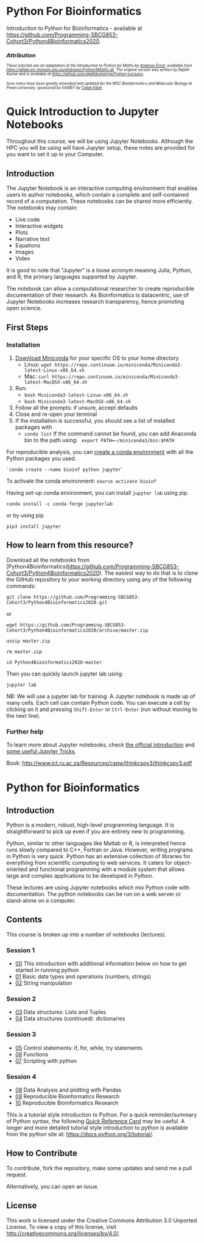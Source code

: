 # Python For Bioinformatics

Introduction to Python for Bioinformatics - available at https://github.com/Programming-SBCG853-Cohort3/Python4Bioinformatics2020.
<small><small><i>

## Attribution
These tutorials are an adaptation of the Introduction to Python for Maths by [Andreas Ernst](http://users.monash.edu.au/~andreas), available from https://gitlab.erc.monash.edu.au/andrease/Python4Maths.git. The original version was written by Rajath Kumar and is available at https://github.com/rajathkumarmp/Python-Lectures.

hese notes have been greatly amended and updated for the MSC Bioinformatics and Molecular Biology at Pwani university, sponsored by EANBiT by [Caleb Kibet](https://twitter.com/calkibet)
</small></small></i>

# Quick Introduction to Jupyter Notebooks

Throughout this course, we will be using Jupyter Notebooks. Although the HPC you will be using will have Jupyter setup, these notes are provided for you want to set it up in your Computer. 

## Introduction
The Jupyter Notebook is an interactive computing environment that enables users to author notebooks, which contain a complete and self-contained record of a computation. These notebooks can be shared more efficiently. The notebooks may contain:
* Live code
* Interactive widgets
* Plots
* Narrative text
* Equations
* Images
* Video

It is good to note that "Jupyter" is a loose acronym meaning Julia, Python, and R; the primary languages supported by Jupyter. 

The notebook can allow a computational researcher to create reproducible documentation of their research. As Bioinformatics is datacentric, use of Jupyter Notebooks increases research transparency, hence promoting open science. 

## First Steps

### Installation

1. [Download Miniconda](https://www.anaconda.com/download/) for your specific OS to your home directory
    - Linux: `wget https://repo.continuum.io/miniconda/Miniconda3-latest-Linux-x86_64.sh`
    - Mac: `curl https://repo.continuum.io/miniconda/Miniconda3-latest-MacOSX-x86_64.sh`
2. Run:
    - `bash Miniconda3-latest-Linux-x86_64.sh`
    - `bash Miniconda3-latest-MacOSX-x86_64.sh`
3. Follow all the prompts: if unsure, accept defaults
4. Close and re-open your terminal
5. If the installation is successful, you should see a list of installed packages with
    - `conda list`
If the command cannot be found, you can add Anaconda bin to the path using:
    ` export PATH=~/miniconda3/bin:$PATH`
   

For reproducible analysis, you can [create a conda environment](https://conda.io/docs/user-guide/tasks/manage-environments.html) with all the Python packages you used.

    `conda create --name bioinf python jupyter`
    
To activate the conda environment:
    `source activate bioinf`

Having set-up conda environment, you can install `jupyter lab` using pip. 

`conda install -c conda-forge jupyterlab`

or by using pip

`pip3 install jupyter`

## How to learn from this resource?

Download all the notebooks from [Python4Bioinformatics(https://github.com/Programming-SBCG853-Cohort3/Python4Bioinformatics2020). The easiest way to do that is to clone the GitHub repository to your working directory using any of the following commands:

    git clone https://github.com/Programming-SBCG853-Cohort3/Python4Bioinformatics2020.git

or

    wget https://github.com/Programming-SBCG853-Cohort3/Python4Bioinformatics2020/archive/master.zip
    
    unzip master.zip
    
    rm master.zip
    
    cd Python4Bioinformatics2020-master
    
Then you can quickly launch jupyter lab using:

`jupyter lab`

NB: We will use a jupyter lab for training. 
A Jupyter notebook is made up of many cells. Each cell can contain Python code. You can execute a cell by clicking on it and pressing `Shift-Enter` or `Ctrl-Enter` (run without moving to the next line). 


### Further help

To learn more about Jupyter notebooks, check [the official introduction](http://nbviewer.jupyter.org/github/jupyter/notebook/blob/master/docs/source/examples/Notebook/Notebook%20Basics.ipynb) and [some useful Jupyter Tricks](https://www.dataquest.io/blog/jupyter-notebook-tips-tricks-shortcuts/). 

Book: http://www.ict.ru.ac.za/Resources/cspw/thinkcspy3/thinkcspy3.pdf

# Python for Bioinformatics

## Introduction

Python is a modern, robust, high-level programming language. It is straightforward to pick up even if you are entirely new to programming. 

Python, similar to other languages like Matlab or R, is interpreted hence runs slowly compared to C++, Fortran or Java. However, writing programs in Python is very quick. Python has an extensive collection of libraries for everything from scientific computing to web services. It caters for object-oriented and functional programming with a module system that allows large and complex applications to be developed in Python. 

These lectures are using Jupyter notebooks which mix Python code with documentation. The python notebooks can be run on a web server or stand-alone on a computer.


## Contents

This course is broken up into a number of notebooks (lectures).
### Session 1
* [00](Notebooks/00.ipynb) This introduction with additional information below on how to get started in running python
* [01](Notebooks/01.ipynb) Basic data types and operations (numbers, strings) 
* [02](Notebooks/02.ipynb) String manipulation 

### Session 2
* [03](Notebooks/03.ipynb) Data structures: Lists and Tuples
* [04](Notebooks/04.ipynb) Data structures (continued): dictionaries

### Session 3
* [05](Notebooks/05.ipynb) Control statements: if, for, while, try statements
* [06](Notebooks/06.ipynb) Functions
* [07](Notebooks/07.ipynb) Scripting with python

### Session 4
* [08](Notebooks/08.ipynb) Data Analysis and plotting with Pandas
* [09](Notebooks/09.ipynb) Reproducible Bioinformatics Research
* [10](Notebooks/10.ipynb) Reproducible Bioinformatics Research

This is a tutorial style introduction to Python. For a quick reminder/summary of Python syntax, the following [Quick Reference Card](http://www.cs.put.poznan.pl/csobaniec/software/python/py-qrc.html) may be useful. A longer and more detailed tutorial style introduction to python is available from the python site at: https://docs.python.org/3/tutorial/.



    

## How to Contribute

To contribute, fork the repository, make some updates and send me a pull request. 

Alternatively, you can open an issue. 

## License
This work is licensed under the Creative Commons Attribution 3.0 Unported License. To view a copy of this license, visit http://creativecommons.org/licenses/by/4.0/.
